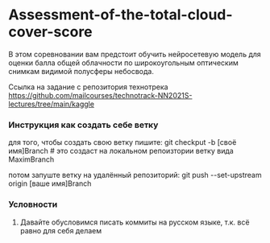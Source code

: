# Assessment-of-the-total-cloud-cover-score
В этом соревновании вам предстоит обучить нейросетевую модель для оценки балла общей облачности по широкоугольным оптическим снимкам видимой полусферы небосвода.

Ссылка на задание с репозитория технотрека
https://github.com/mailcourses/technotrack-NN2021S-lectures/tree/main/kaggle

### Инструкция как создать себе ветку 
для того, чтобы создать свою ветку пишите: 
git checkput -b [своё имя]Branch  # это создаст на локальном репоизтории ветку вида MaximBranch

потом запуште ветку на удалённый репозиторий:
git push --set-upstream origin [ваше имя]Branch

### Условности
1) Давайте обусловимся писать коммиты на русском языке, т.к. всё равно для себя делаем
